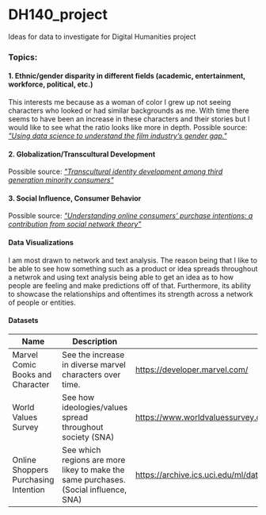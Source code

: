 # DH140_project

Ideas for data to investigate for Digital Humanities project

### Topics:

#### 1. Ethnic/gender disparity in different fields (academic, entertainment, workforce, political, etc.)
This interests me because as a woman of color I grew up not seeing characters who looked or had similar backgrounds as me. With time there seems to have been an increase in these characters and their stories but I would like to see what the ratio looks like more in depth. Possible source: *["Using data science to understand the film industry’s gender gap."
](https://doi.org/10.1057/s41599-020-0436-1)*

#### 2. Globalization/Transcultural Development
Possible source: *["Transcultural identity development among third generation minority consumers"](https://doi.org/10.1016/j.jbusres.2021.04.060)*

#### 3.  Social Influence, Consumer Behavior 
Possible source: *["Understanding online consumers’ purchase intentions: a contribution from social network theory"](https://doi.org/10.1080/0144929X.2018.1456563)*

#### Data Visualizations
I am most drawn to network and text analysis. The reason being that I like to be able to see how something such as a product or idea spreads throughout a netwrok and using text analysis being able to get an idea as to how people are feeling and make predictions off of that. Furthermore, its ability to showcase the relationships and oftentimes its strength across a network of people or entities.


#### Datasets

| Name | Description | Dataset Link |
| --- | --- | --- |
| Marvel Comic Books and Character|See the increase in diverse marvel characters over time.| https://developer.marvel.com/ |
| World Values Survey | See how ideologies/values spread throughout society (SNA) | https://www.worldvaluessurvey.org/wvs.jsp |
| Online Shoppers Purchasing Intention | See which regions are more likey to make the same purchases. (Social influence, SNA) | https://archive.ics.uci.edu/ml/datasets/Online+Shoppers+Purchasing+Intention+Dataset |

